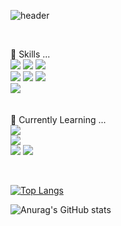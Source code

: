 ![header](https://capsule-render.vercel.app/api?type=cylinder&color=auto&text=Foretdhiver1228&animation=twinkling&fontSize=60&desc=▼▼▼▼About%20me▼▼▼▼&descSize=20&descAlignY=80)

<br>

🔭 Skills ... <br>
<img src="https://img.shields.io/badge/JAVA-007396?style=for-the-badge&logo=java&logoColor=white">
<img src="https://img.shields.io/badge/JavaScript-F7DF1E?style=for-the-badge&logo=JavaScript&logoColor=white">
<img src="https://img.shields.io/badge/jQuery-0769AD?style=for-the-badge&logo=jQuery&logoColor=white"><br>
<img src="https://img.shields.io/badge/SpringFrameWork-6DB33F?style=for-the-badge&logo=Spring&logoColor=white">
<img src="https://img.shields.io/badge/MySQL-4479A1?style=for-the-badge&logo=MySQL&logoColor=white">
<img src="https://img.shields.io/badge/Oracle-F80000?style=for-the-badge&logo=Oracle&logoColor=white"><br>
<img src="https://img.shields.io/badge/Eclipse-2C2255?style=for-the-badge&logo=Eclipse%20IDE&logoColor=white"><br>
<br><br>
🌱 Currently Learning ...<br>
<img src="https://img.shields.io/badge/React-61DAFB?style=for-the-badge&logo=React&logoColor=white"><br>
<img src="https://img.shields.io/badge/SpringBoot-6DB33F?style=for-the-badge&logo=SpringBoot&logoColor=white"><br>
<img src="https://img.shields.io/badge/VSC-007ACC?style=for-the-badge&logo=VisualStudioCode&logoColor=white">
<img src="https://img.shields.io/badge/IntelliJ-000000?style=for-the-badge&logo=IntelliJ%20IDEA&&logoColor=white">

<br>

[![Top Langs](https://github-readme-stats.vercel.app/api/top-langs/?username=foretdhiver1228&layout=compact&exclude_repo=github-readme-stats,foretdhiver1228.github.io)](https://github.com/foretdhiver1228/github-readme-stats)

![Anurag's GitHub stats](https://github-readme-stats.vercel.app/api?username=foretdhiver1228&show_icons=true&theme=transparent)


<!-- <picture>
<source
  srcset="https://github-readme-stats.vercel.app/api?username=foretdhiver1228&show_icons=true&theme=dark"
  media="(prefers-color-scheme: dark)"
/>
<source
  srcset="https://github-readme-stats.vercel.app/api?username=foretdhiver1228&show_icons=true"
  media="(prefers-color-scheme: light), (prefers-color-scheme: no-preference)"
/>
<img src="https://github-readme-stats.vercel.app/api?username=foretdhiver1228&show_icons=true" />
</picture> -->
<!--
**foretdhiver1228/foretdhiver1228** is a ✨ _special_ ✨ repository because its `README.md` (this file) appears on your GitHub profile.


Here are some ideas to get you started:

- 🔭 I’m currently working on ...
- 🌱 I’m currently learning ...
- 👯 I’m looking to collaborate on ...
- 🤔 I’m looking for help with ...
- 💬 Ask me about ...
- 📫 How to reach me: ...
- 😄 Pronouns: ...
- ⚡ Fun fact: ...
-->
